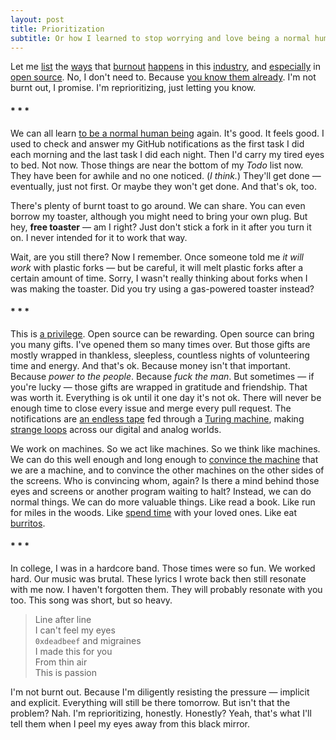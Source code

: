```yaml
---
layout: post
title: Prioritization
subtitle: Or how I learned to stop worrying and love being a normal human
---
```


Let me [list](https://medium.com/@thejameskyle/dear-javascript-7e14ffcae36c#.4kno1s8mc) the [ways](https://medium.com/@azerbike/i-ve-just-liberated-my-modules-9045c06be67c#.o23m0vlx3) that [burnout](http://chris.eidhof.nl/post/burnout/) [happens](https://medium.com/@oleg008/fighting-burnout-with-open-source-ba87559ad844#.b4u5csdav) in this [industry](https://medium.com/@jedwatson/sustainable-open-source-ff29c42a54c5#.5i277t9vl), and [especially](https://medium.com/the-javascript-collection/healthy-open-source-967fa8be7951#.9w8myd6u4) in [open source](https://medium.com/@fox/the-dark-side-of-open-source-ba5a66c8a4c3#.g76f3syvn). No, I don't need to. Because [you know them already](http://www.stilldrinking.com/programming-sucks). I'm not burnt out, I promise. I'm reprioritizing, just letting you know.

<!--excerpt-->

<h4 class="text-center">* * *</h4>

We can all learn [to be a normal human being](https://medium.com/@taramann/learning-to-just-be-a-person-a69c1a852fcb#.xwnyusjhl) again. It's good. It feels good. I used to check and answer my GitHub notifications as the first task I did each morning and the last task I did each night. Then I'd carry my tired eyes to bed. Not now. Those things are near the bottom of my *Todo* list now. They have been for awhile and no one noticed. (*I think.*) They'll get done &mdash; eventually, just not first. Or maybe they won't get done. And that's ok, too.

There's plenty of burnt toast to go around. We can share. You can even borrow my toaster, although you might need to bring your own plug. But hey, **free toaster** &mdash; am I right? Just don't stick a fork in it after you turn it on. I never intended for it to work that way.

Wait, are you still there? Now I remember. Once someone told me *it will work* with plastic forks &mdash; but be careful, it will melt plastic forks after a certain amount of time. Sorry, I wasn't really thinking about forks when I was making the toaster. Did you try using a gas-powered toaster instead?

<h4 class="text-center">* * *</h4>

This is [a privilege](http://geekfeminism.wikia.com/wiki/Open_Source_Male_Privilege_Checklist). Open source can be rewarding. Open source can bring you many gifts. I've opened them so many times over. But those gifts are mostly wrapped in thankless, sleepless, countless nights of volunteering time and energy. And that's ok. Because money isn't that important. Because *power to the people*. Because *fuck the man*. But sometimes &mdash; if you're lucky &mdash; those gifts are wrapped in gratitude and friendship. That was worth it. Everything is ok until it one day it's not ok. There will never be enough time to close every issue and merge every pull request. The notifications are [an endless tape](https://en.wikipedia.org/wiki/Halting_problem) fed through a [Turing machine](https://en.wikipedia.org/wiki/Turing_machine), making [strange loops](https://en.wikipedia.org/wiki/I_Am_a_Strange_Loop) across our digital and analog worlds.

We work on machines. So we act like machines. So we think like machines. We can do this well enough and long enough to [convince the machine](https://en.wikipedia.org/wiki/Turing_test) that we are a machine, and to convince the other machines on the other sides of the screens. Who is convincing whom, again? Is there a mind behind those eyes and screens or another program waiting to halt? Instead, we can do normal things. We can do more valuable things. Like read a book. Like run for miles in the woods. Like [spend time](http://www.timewellspent.io) with your loved ones. Like eat [burritos](http://blog.plover.com/prog/burritos.html).

<h4 class="text-center">* * *</h4>

In college, I was in a hardcore band. Those times were so fun. We worked hard. Our music was brutal. These lyrics I wrote back then still resonate with me now. I haven't forgotten them. They will probably resonate with you too. This song was short, but so heavy.

> Line after line <br>
> I can't feel my eyes <br>
> `0xdeadbeef` and migraines <br>
> I made this for you <br>
> From thin air <br>
> This is passion

I'm not burnt out. Because I'm diligently resisting the pressure &mdash; implicit and explicit. Everything will still be there tomorrow. But isn't that the problem? Nah. I'm reprioritizing, honestly. Honestly? Yeah, that's what I'll tell them when I peel my eyes away from this black mirror.
